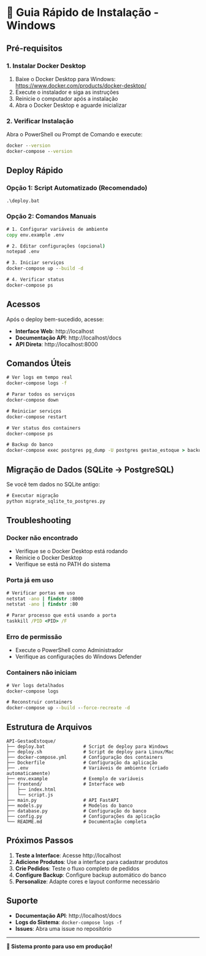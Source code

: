 # 🚀 Guia Rápido de Instalação - Windows

## Pré-requisitos

### 1. Instalar Docker Desktop
1. Baixe o Docker Desktop para Windows: https://www.docker.com/products/docker-desktop/
2. Execute o instalador e siga as instruções
3. Reinicie o computador após a instalação
4. Abra o Docker Desktop e aguarde inicializar

### 2. Verificar Instalação
Abra o PowerShell ou Prompt de Comando e execute:
```cmd
docker --version
docker-compose --version
```

## Deploy Rápido

### Opção 1: Script Automatizado (Recomendado)
```cmd
.\deploy.bat
```

### Opção 2: Comandos Manuais
```cmd
# 1. Configurar variáveis de ambiente
copy env.example .env

# 2. Editar configurações (opcional)
notepad .env

# 3. Iniciar serviços
docker-compose up --build -d

# 4. Verificar status
docker-compose ps
```

## Acessos

Após o deploy bem-sucedido, acesse:

- **Interface Web**: http://localhost
- **Documentação API**: http://localhost/docs
- **API Direta**: http://localhost:8000

## Comandos Úteis

```cmd
# Ver logs em tempo real
docker-compose logs -f

# Parar todos os serviços
docker-compose down

# Reiniciar serviços
docker-compose restart

# Ver status dos containers
docker-compose ps

# Backup do banco
docker-compose exec postgres pg_dump -U postgres gestao_estoque > backup.sql
```

## Migração de Dados (SQLite → PostgreSQL)

Se você tem dados no SQLite antigo:

```cmd
# Executar migração
python migrate_sqlite_to_postgres.py
```

## Troubleshooting

### Docker não encontrado
- Verifique se o Docker Desktop está rodando
- Reinicie o Docker Desktop
- Verifique se está no PATH do sistema

### Porta já em uso
```cmd
# Verificar portas em uso
netstat -ano | findstr :8000
netstat -ano | findstr :80

# Parar processo que está usando a porta
taskkill /PID <PID> /F
```

### Erro de permissão
- Execute o PowerShell como Administrador
- Verifique as configurações do Windows Defender

### Containers não iniciam
```cmd
# Ver logs detalhados
docker-compose logs

# Reconstruir containers
docker-compose up --build --force-recreate -d
```

## Estrutura de Arquivos

```
API-GestaoEstoque/
├── deploy.bat              # Script de deploy para Windows
├── deploy.sh               # Script de deploy para Linux/Mac
├── docker-compose.yml      # Configuração dos containers
├── Dockerfile              # Configuração da aplicação
├── .env                    # Variáveis de ambiente (criado automaticamente)
├── env.example             # Exemplo de variáveis
├── frontend/               # Interface web
│   ├── index.html
│   └── script.js
├── main.py                 # API FastAPI
├── models.py               # Modelos do banco
├── database.py             # Configuração do banco
├── config.py               # Configurações da aplicação
└── README.md               # Documentação completa
```

## Próximos Passos

1. **Teste a Interface**: Acesse http://localhost
2. **Adicione Produtos**: Use a interface para cadastrar produtos
3. **Crie Pedidos**: Teste o fluxo completo de pedidos
4. **Configure Backup**: Configure backup automático do banco
5. **Personalize**: Adapte cores e layout conforme necessário

## Suporte

- **Documentação API**: http://localhost/docs
- **Logs do Sistema**: `docker-compose logs -f`
- **Issues**: Abra uma issue no repositório

---

**🎯 Sistema pronto para uso em produção!** 